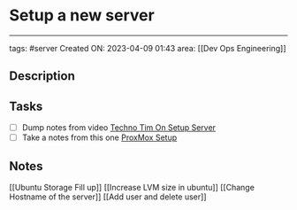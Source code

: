 # Setup a new server
---

tags: #server 
Created ON: 2023-04-09 01:43
area: [[Dev Ops Engineering]] 

## Description

## Tasks
- [ ] Dump notes from video [Techno Tim On Setup Server](https://youtu.be/ZsjK4VDopiE)
- [ ] Take a notes from this one [ProxMox Setup](https://youtu.be/GoZaMgEgrHw)

## Notes
[[Ubuntu Storage Fill up]]
[[Increase LVM size in ubuntu]]
[[Change Hostname of the server]]
[[Add user and delete user]]

